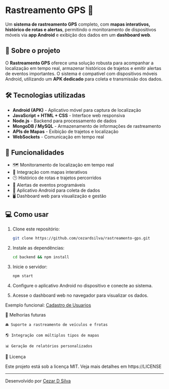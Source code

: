 # Rastreamento GPS 📍

Um **sistema de rastreamento GPS** completo, com **mapas interativos, histórico de rotas e alertas**, permitindo o monitoramento de dispositivos móveis via **app Android** e exibição dos dados em um **dashboard web**.

## 🚀 Sobre o projeto

O **Rastreamento GPS** oferece uma solução robusta para acompanhar a localização em tempo real, armazenar históricos de trajetos e emitir alertas de eventos importantes. O sistema é compatível com dispositivos móveis Android, utilizando um **APK dedicado** para coleta e transmissão dos dados.

## 🛠 Tecnologias utilizadas

- **Android (APK)** - Aplicativo móvel para captura de localização
- **JavaScript + HTML + CSS** - Interface web responsiva
- **Node.js** - Backend para processamento de dados
- **MongoDB / MySQL** - Armazenamento de informações de rastreamento
- **APIs de Mapas** - Exibição de trajetos e localização
- **WebSockets** - Comunicação em tempo real

## 📌 Funcionalidades

- 🗺️ Monitoramento de localização em tempo real
- 📍 Integração com mapas interativos
- 🕒 Histórico de rotas e trajetos percorridos
- 🔔 Alertas de eventos programáveis
- 📱 Aplicativo Android para coleta de dados
- 🖥️ Dashboard web para visualização e gestão

## 💻 Como usar

1. Clone este repositório:
   ```sh
   git clone https://github.com/cezardsilva/rastreamento-gps.git

2. Instale as dependências:
   ```sh
   cd backend && npm install

3. Inicie o servidor:
   ```sh
   npm start

4. Configure o aplicativo Android no dispositivo e conecte ao sistema.

5. Acesse o dashboard web no navegador para visualizar os dados.

Exemplo funcional:
   [Cadastro de Usuarios](https://cdsconsulting.com.br/gps/)

📌 Melhorias futuras

    🚘 Suporte a rastreamento de veículos e frotas

    🌎 Integração com múltiplos tipos de mapas

    📊 Geração de relatórios personalizados

📝 Licença

Este projeto está sob a licença MIT. Veja mais detalhes em https://LICENSE

---
Desenvolvido por [Cezar D Silva](https://github.com/cezardsilva)